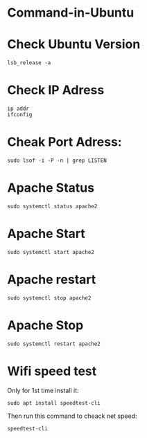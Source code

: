 # Command-in-Ubuntu
# Check Ubuntu Version
    lsb_release -a

# Check IP Adress
    ip addr
    ifconfig
# Cheak Port Adress:
    sudo lsof -i -P -n | grep LISTEN

# Apache Status
    sudo systemctl status apache2
# Apache Start
    sudo systemctl start apache2
# Apache restart
    sudo systemctl stop apache2
# Apache Stop
    sudo systemctl restart apache2
# Wifi speed test
Only for 1st time install it:
```
sudo apt install speedtest-cli
```
Then run this command to cheack net speed:
```
speedtest-cli
```
